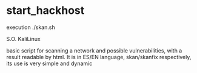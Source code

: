 # start_hackhost

execution ./skan.sh


S.O. KaliLinux

basic script for scanning a network and possible vulnerabilities, with a result readable by html.
It is in ES/EN language, skan/skanfix respectively, its use is very simple and dynamic

